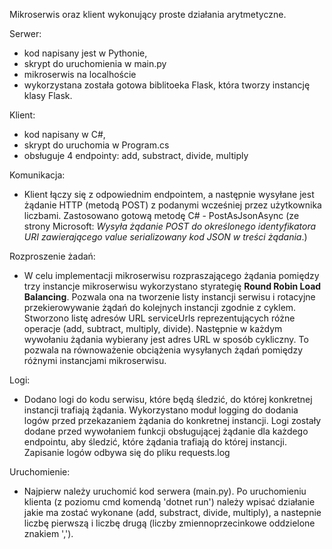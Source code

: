 Mikroserwis oraz klient wykonujący proste działania arytmetyczne. 

Serwer: 
- kod napisany jest w Pythonie,
- skrypt do uruchomienia w main.py
- mikroserwis na localhoście
- wykorzystana została gotowa biblitoeka Flask, która tworzy instancję klasy Flask.

Klient:
- kod napisany w C#,
- skrypt do uruchomia w Program.cs
- obsługuje 4 endpointy: add, substract, divide, multiply

Komunikacja: 
- Klient łączy się z odpowiednim endpointem, a następnie wysyłane jest żądanie HTTP (metodą POST) z podanymi wcześniej przez użytkownika liczbami.
Zastosowano gotową metodę C#  - PostAsJsonAsync (ze strony Microsoft: _Wysyła żądanie POST do określonego identyfikatora URI zawierającego value serializowany kod JSON w treści żądania_.)


Rozproszenie żadań:
- W celu implementacji mikroserwisu rozpraszającego żądania pomiędzy trzy instancje mikroserwisu wykorzystano styrategię **Round Robin Load Balancing**. 
Pozwala ona na tworzenie listy instancji serwisu i rotacyjne przekierowywanie żądań do kolejnych instancji zgodnie z cyklem.
Stworzono listę adresów URL serviceUrls reprezentujących różne operacje (add, subtract, multiply, divide). Następnie w każdym wywołaniu żądania wybierany jest adres URL w sposób cykliczny. 
To pozwala na równoważenie obciążenia wysyłanych żądań pomiędzy różnymi instancjami mikroserwisu.

Logi: 
- Dodano logi do kodu serwisu, które będą śledzić, do której konkretnej instancji trafiają żądania. 
Wykorzystano moduł logging do dodania logów przed przekazaniem żądania do konkretnej instancji. Logi zostały dodane przed wywołaniem funkcji obsługującej żądanie dla każdego endpointu, aby śledzić, które żądania trafiają do której instancji.  Zapisanie logów odbywa się do pliku requests.log

Uruchomienie:
- Najpierw należy uruchomić kod serwera (main.py). Po uruchomieniu klienta (z poziomu cmd komendą 'dotnet run') należy wpisać działanie jakie ma zostać wykonane (add, substract, divide, multiply), 
a nastepnie liczbę pierwszą i liczbę drugą (liczby zmiennoprzecinkowe oddzielone znakiem ','). 
